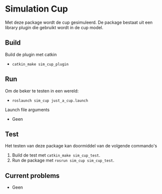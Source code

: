 # Simulation Cup

Met deze package wordt de cup gesimuleerd. De package bestaat uit een library plugin die 
gebruikt wordt in de cup model.

## Build

Build de plugin met catkin
* `catkin_make sim_cup_plugin`

## Run

Om de beker te testen in een wereld:
* `roslaunch sim_cup just_a_cup.launch` 

Launch file arguments
* Geen

## Test

Het testen van deze package kan doormiddel van de volgende commando's

1. Build de test met `catkin_make sim_cup_test`.
2. Run de package met `rosrun sim_cup sim_cup_test`.


## Current problems

* Geen